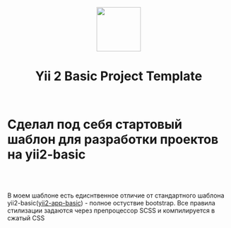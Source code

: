 <p align="center">
    <a href="https://github.com/yiisoft" target="_blank">
        <img src="https://avatars0.githubusercontent.com/u/993323" height="100px">
    </a>
    <h1 align="center">Yii 2 Basic Project Template</h1>
    <br>
</p>

<h1>Сделал под себя стартовый шаблон для разработки проектов на yii2-basic</h2>
<br><br>

В моем шаблоне есть едиснтвенное отличие от стандартного шаблона yii2-basic(<a href="https://github.com/yiisoft/yii2-app-basic/tree/master" target="_blank">yii2-app-basic</a>) - полное остуствие bootstrap.
Все правила стилизации задаются через препроцессор SCSS и компилируется в сжатый CSS
